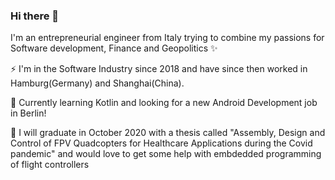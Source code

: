 ### Hi there 👋
I'm an entrepreneurial engineer from Italy trying to combine my passions for Software development, Finance and Geopolitics ✨
  
⚡ I'm in the Software Industry since 2018 and have since then worked in Hamburg(Germany) and Shanghai(China).

🌱 Currently learning Kotlin and looking for a new Android Development job in Berlin!

🔭 I will graduate in October 2020 with a thesis called "Assembly, Design and Control of FPV Quadcopters for Healthcare Applications during the Covid pandemic" and would love to get some help with embdedded programming of flight controllers


<!--
**GianlucaVeschi/GianlucaVeschi** is a ✨ _special_ ✨ repository because its `README.md` (this file) appears on your GitHub profile.

Here are some ideas to get you started:

- 🔭 I’m currently working on ...
- 🌱 I’m currently learning ...
- 👯 I’m looking to collaborate on ...
- 🤔 I’m looking for help with ...
- 💬 Ask me about ...
- 📫 How to reach me: ...
- 😄 Pronouns: ...
- ⚡ Fun fact: ...
-->
